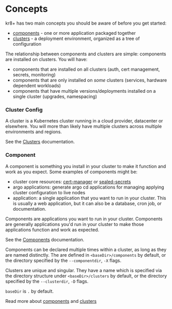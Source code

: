 # Concepts

kr8+ has two main concepts you should be aware of before you get started:

  - [components](components.md) - one or more application packaged together
  - [clusters](clusters.md) - a deployment environment, organized as a tree of configuration

The relationship between components and clusters are simple: components are installed on clusters.
You will have:

* components that are installed on all clusters (auth, cert management, secrets, monitoring)
* components that are only installed on _some_ clusters (services, hardware dependent workloads)
* components that have multiple versions/deployments installed on a single cluster (upgrades, namespacing)


### Cluster Config

A cluster is a Kubernetes cluster running in a cloud provider, datacenter or elsewhere.
You will more than likely have multiple clusters across multiple environments and regions.

See the [Clusters](docs/concepts/clusters.md) documentation.

### Component

A component is something you install in your cluster to make it function and work as you expect.
Some examples of components might be:

- cluster core resources: [cert-manager](https://github.com/jetstack/cert-manager) or [sealed-secrets](https://github.com/bitnami-labs/sealed-secrets)
- argo applications: generate argo cd applications for managing applying cluster configuration to live nodes
- application: a single application that you want to run in your cluster. This is usually a web application, but it can also be a database, cron job, or documentation.

Components are applications you want to run in your cluster.
Components are generally applications you'd run in your cluster to make those applications function and work as expected.

See the [Components](docs/concepts/components.md) documentation.




Components can be declared multiple times within a cluster, as long as they are named distinctly.
The are defined in `<baseDir>/components` by default, or the directory specified by the `--componentdir`, `-X` flags.

Clusters are unique and singular.
They have a name which is specified via the directory structure under  `<baseDir>/clusters` by default, or the directory specified by the `--clusterdir`, `-D` flags.

`baseDir` is `.` by default.

Read more about [components](components.md) and [clusters](clusters.md)
